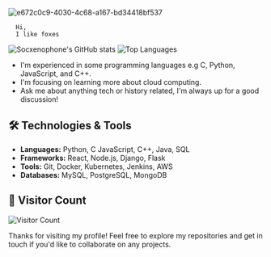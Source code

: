 ![e672c0c9-4030-4c68-a167-bd34418bf537](https://github.com/user-attachments/assets/810fe620-b120-4742-927c-5469fd58bf6f)

      Hi,
      I like foxes 


![Socxenophone's GitHub stats](https://github-readme-stats.vercel.app/api?username=Socxenophone&show_icons=true&theme=radical)
![Top Languages](https://github-readme-stats.vercel.app/api/top-langs/?username=Socxenophone&layout=compact&theme=radical)
- I'm experienced in some programming languages e.g C, Python, JavaScript, and C++.
-  I'm focusing on learning more about cloud computing.
  - Ask me about anything tech or history related, I'm always up for a good discussion!

## 🛠️ Technologies & Tools

- **Languages:** Python, C JavaScript, C++, Java, SQL
- **Frameworks:** React, Node.js, Django, Flask
- **Tools:** Git, Docker, Kubernetes, Jenkins, AWS
- **Databases:** MySQL, PostgreSQL, MongoDB





  

## 👀 Visitor Count

![Visitor Count](https://visitor-badge.glitch.me/badge?page_id=Socxenophone.Socxenophone)

Thanks for visiting my profile! Feel free to explore my repositories and get in touch if you'd like to collaborate on any projects.
